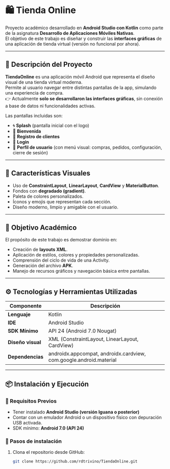 # 🛍️ Tienda Online

Proyecto académico desarrollado en **Android Studio con Kotlin** como parte de la asignatura **Desarrollo de Aplicaciones Móviles Nativas**.  
El objetivo de este trabajo es diseñar y construir las **interfaces gráficas** de una aplicación de tienda virtual (versión no funcional por ahora).

---

## 📱 Descripción del Proyecto

**TiendaOnline** es una aplicación móvil Android que representa el diseño visual de una tienda virtual moderna.  
Permite al usuario navegar entre distintas pantallas de la app, simulando una experiencia de compra.  
👉 Actualmente **solo se desarrollaron las interfaces gráficas**, sin conexión a base de datos ni funcionalidades activas.  

Las pantallas incluidas son:

- 🌀 **Splash** (pantalla inicial con el logo)
- 👋 **Bienvenida**
- 🧾 **Registro de clientes**
- 🔐 **Login**
- 👤 **Perfil de usuario** (con menú visual: compras, pedidos, configuración, cierre de sesión)

---

## 🎨 Características Visuales

- Uso de **ConstraintLayout**, **LinearLayout**, **CardView** y **MaterialButton**.
- Fondos con **degradado (gradient)**.
- Paleta de colores personalizados.
- Íconos y emojis que representan cada sección.
- Diseño moderno, limpio y amigable con el usuario.

---

## 🧠 Objetivo Académico

El propósito de este trabajo es demostrar dominio en:
- Creación de **layouts XML**.
- Aplicación de estilos, colores y propiedades personalizadas.
- Comprensión del ciclo de vida de una Activity.
- Generación del archivo **APK**.
- Manejo de recursos gráficos y navegación básica entre pantallas.

---

## ⚙️ Tecnologías y Herramientas Utilizadas

| Componente | Descripción |
|-------------|-------------|
| **Lenguaje** | Kotlin |
| **IDE** | Android Studio |
| **SDK Mínimo** | API 24 (Android 7.0 Nougat) |
| **Diseño visual** | XML (ConstraintLayout, LinearLayout, CardView) |
| **Dependencias** | androidx.appcompat, androidx.cardview, com.google.android.material |

---

## 📦 Instalación y Ejecución

### 🔧 Requisitos Previos
- Tener instalado **Android Studio (versión Iguana o posterior)**  
- Contar con un emulador Android o un dispositivo físico con depuración USB activada.  
- SDK mínimo: **Android 7.0 (API 24)**

### 🚀 Pasos de instalación

1. Clona el repositorio desde GitHub:
   ```bash
   git clone https://github.com/rdtrivino/TiendaOnline.git
